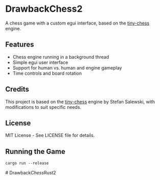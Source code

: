 # DrawbackChess2

A chess game with a custom egui interface, based on the [tiny-chess](https://github.com/StefanSalewski/tiny-chess) engine.

## Features

* Chess engine running in a background thread
* Simple egui user interface
* Support for human vs. human and engine gameplay
* Time controls and board rotation

## Credits

This project is based on the [tiny-chess](https://github.com/StefanSalewski/tiny-chess) engine by Stefan Salewski, with modifications to suit specific needs.

## License

MIT License - See LICENSE file for details.

## Running the Game

```
cargo run --release
```

#   D r a w b a c k _ C h e s s _ R u s t 2  
 